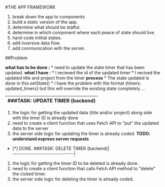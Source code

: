 
                           
#THE APP FRAMEWORK     
                           
1. break down the app to components
1. build a static version of the app.
1. determine what should be statful.
1. determine in which component where each peace of state should live.
1. hard-code intitial states.
1. add inversive data flow.
1. add communication with the server.

##Problem			

**what has to be done :**
    * need to update the state timer that has been updated.
__what I have :__ 
    * I recieved the id of the updated timer 
    * I recived the updated title and project from the timer
__process__
    * The state updated is done in this.setState()
    * i have the problem with the format {timers: updated_timers} but this will override the existing state completely
    ...

###TASK: UPDATE TIMER (backend)|
-------------------------------|

1. the logic for getting the updated data (title and/or project) along side with the timer ID is already done
1. need to create a client function that uses Fetch API to "put" the updated data to the server
1. the server side logic for updating the timer is already coded.
**TODO: understand express server requests** 
- [*] DONE.
###TASK: DELETE TIMER (backend)|	
-------------------------------|	

1. the logic for getting the timer ID to be deleted is already done.
1. need to create a client function that calls Fetch API method to "delete" the cicked timer.
1. the server side logic for deleting the timer is already coded.
